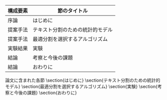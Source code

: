 構成要素 | 節のタイトル
 --- | --- 
序論 | はじめに
提案手法 | テキスト分割のための統計的モデル
提案手法 | 最適分割を選択するアルゴリズム
実験結果 | 実験
結論 | 考察と今後の課題
結論 | おわりに

論文に含まれた各節
\section{はじめに}
\section{テキスト分割のための統計的モデル}
\section{最適分割を選択するアルゴリズム}
\section{実験}
\section{考察と今後の課題}
\section{おわりに}
